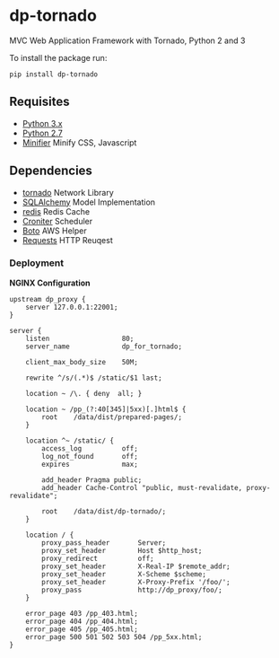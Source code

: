 # dp-tornado

MVC Web Application Framework with Tornado, Python 2 and 3

To install the package run:

    pip install dp-tornado


## Requisites

- [Python 3.x](https://www.python.org)
- [Python 2.7](https://www.python.org)
- [Minifier](https://www.npmjs.com/package/minifier) Minify CSS, Javascript


## Dependencies

* [tornado](http://www.tornadoweb.org) Network Library
* [SQLAlchemy](http://www.sqlalchemy.org) Model Implementation
* [redis](https://github.com/andymccurdy/redis-py) Redis Cache
* [Croniter](https://pypi.python.org/pypi/croniter/) Scheduler
* [Boto](http://docs.pythonboto.org) AWS Helper
* [Requests](http://docs.python-requests.org) HTTP Reuqest


### Deployment

**NGINX Configuration**

    upstream dp_proxy {
        server 127.0.0.1:22001;
    }
    
    server {
        listen                  80;
        server_name             dp_for_tornado;
        
        client_max_body_size    50M;
        
        rewrite ^/s/(.*)$ /static/$1 last;
        
        location ~ /\. { deny  all; }
        
        location ~ /pp_(?:40[345]|5xx)[.]html$ {
            root    /data/dist/prepared-pages/;
        }
        
        location ^~ /static/ {
            access_log          off;
            log_not_found       off;
            expires             max;
            
            add_header Pragma public;
            add_header Cache-Control "public, must-revalidate, proxy-revalidate";
            
            root    /data/dist/dp-tornado/;
        }
        
        location / {
            proxy_pass_header       Server;
            proxy_set_header        Host $http_host;
            proxy_redirect          off;
            proxy_set_header        X-Real-IP $remote_addr;
            proxy_set_header        X-Scheme $scheme;
            proxy_set_header        X-Proxy-Prefix '/foo/';
            proxy_pass              http://dp_proxy/foo/;
        }
        
        error_page 403 /pp_403.html;
        error_page 404 /pp_404.html;
        error_page 405 /pp_405.html;
        error_page 500 501 502 503 504 /pp_5xx.html;
    }
